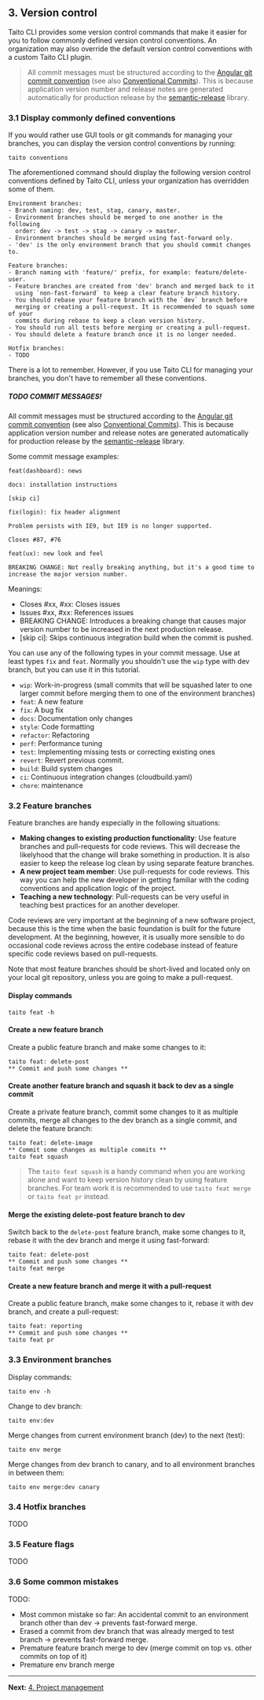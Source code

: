 ## 3. Version control

Taito CLI provides some version control commands that make it easier for you to follow commonly defined version control conventions. An organization may also override the default version control conventions with a custom Taito CLI plugin.

> All commit messages must be structured according to the [Angular git commit convention](https://github.com/angular/angular/blob/22b96b9/CONTRIBUTING.md#-commit-message-guidelines) (see also [Conventional Commits](http://conventionalcommits.org/)). This is because application version number and release notes are generated automatically for production release by the [semantic-release](https://github.com/semantic-release/semantic-release) library.

### 3.1 Display commonly defined conventions

If you would rather use GUI tools or git commands for managing your branches, you can display the version control conventions by running:

```shell
taito conventions
```

The aforementioned command should display the following version control conventions defined by Taito CLI, unless your organization has overridden some of them.

```shell
Environment branches:
- Branch naming: dev, test, stag, canary, master.
- Environment branches should be merged to one another in the following
  order: dev -> test -> stag -> canary -> master.
- Environment branches should be merged using fast-forward only.
- 'dev' is the only environment branch that you should commit changes to.

Feature branches:
- Branch naming with 'feature/' prefix, for example: feature/delete-user.
- Feature branches are created from 'dev' branch and merged back to it
  using `non-fast-forward` to keep a clear feature branch history.
- You should rebase your feature branch with the `dev` branch before
  merging or creating a pull-request. It is recommended to squash some of your
  commits during rebase to keep a clean version history.
- You should run all tests before merging or creating a pull-request.
- You should delete a feature branch once it is no longer needed.

Hotfix branches:
- TODO
```

There is a lot to remember. However, if you use Taito CLI for managing your branches, you don't have to remember all these conventions.

##### TODO COMMIT MESSAGES!

All commit messages must be structured according to the [Angular git commit convention](https://github.com/angular/angular/blob/22b96b9/CONTRIBUTING.md#-commit-message-guidelines) (see also [Conventional Commits](http://conventionalcommits.org/)). This is because application version number and release notes are generated automatically for production release by the [semantic-release](https://github.com/semantic-release/semantic-release) library.

Some commit message examples:

```shell
feat(dashboard): news
```

```shell
docs: installation instructions

[skip ci]
```

```shell
fix(login): fix header alignment

Problem persists with IE9, but IE9 is no longer supported.

Closes #87, #76
```

```shell
feat(ux): new look and feel

BREAKING CHANGE: Not really breaking anything, but it's a good time to
increase the major version number.
```

Meanings:

- Closes #xx, #xx: Closes issues
- Issues #xx, #xx: References issues
- BREAKING CHANGE: Introduces a breaking change that causes major version number to be increased in the next production release.
- [skip ci]: Skips continuous integration build when the commit is pushed.

You can use any of the following types in your commit message. Use at least types `fix` and `feat`. Normally you shouldn't use the `wip` type with dev branch, but you can use it in this tutorial.

- `wip`: Work-in-progress (small commits that will be squashed later to one larger commit before merging them to one of the environment branches)
- `feat`: A new feature
- `fix`: A bug fix
- `docs`: Documentation only changes
- `style`: Code formatting
- `refactor`: Refactoring
- `perf`: Performance tuning
- `test`: Implementing missing tests or correcting existing ones
- `revert`: Revert previous commit.
- `build`: Build system changes
- `ci`: Continuous integration changes (cloudbuild.yaml)
- `chore`: maintenance

### 3.2 Feature branches

Feature branches are handy especially in the following situations:

- **Making changes to existing production functionality**: Use feature branches and pull-requests for code reviews. This will decrease the likelyhood that the change will brake something in production. It is also easier to keep the release log clean by using separate feature branches.
- **A new project team member**: Use pull-requests for code reviews. This way you can help the new developer in getting familiar with the coding conventions and application logic of the project.
- **Teaching a new technology**: Pull-requests can be very useful in teaching best practices for an another developer.

Code reviews are very important at the beginning of a new software project, because this is the time when the basic foundation is built for the future development. At the beginning, however, it is usually more sensible to do occasional code reviews across the entire codebase instead of feature specific code reviews based on pull-requests.

Note that most feature branches should be short-lived and located only on your local git repository, unless you are going to make a pull-request.

#### Display commands

```shell
taito feat -h
```

#### Create a new feature branch

Create a public feature branch and make some changes to it:

```shell
taito feat: delete-post
** Commit and push some changes **
```

#### Create another feature branch and squash it back to dev as a single commit

Create a private feature branch, commit some changes to it as multiple commits, merge all changes to the dev branch as a single commit, and delete the feature branch:

```shell
taito feat: delete-image
** Commit some changes as multiple commits **
taito feat squash
```

> The `taito feat squash` is a handy command when you are working alone and want to keep version history clean by using feature branches. For team work it is recommended to use `taito feat merge` or `taito feat pr` instead.

#### Merge the existing delete-post feature branch to dev

Switch back to the `delete-post` feature branch, make some changes to it, rebase it with the dev branch and merge it using fast-forward:

```shell
taito feat: delete-post
** Commit and push some changes **
taito feat merge
```

#### Create a new feature branch and merge it with a pull-request

Create a public feature branch, make some changes to it, rebase it with dev branch, and create a pull-request:

```shell
taito feat: reporting
** Commit and push some changes **
taito feat pr
```

### 3.3 Environment branches

Display commands:

```shell
taito env -h
```

Change to dev branch:

```shell
taito env:dev
```

Merge changes from current environment branch (dev) to the next (test):

```shell
taito env merge
```

Merge changes from dev branch to canary, and to all environment branches in between them:

```shell
taito env merge:dev canary
```

### 3.4 Hotfix branches

TODO

### 3.5 Feature flags

TODO

### 3.6 Some common mistakes

TODO:

- Most common mistake so far: An accidental commit to an environment branch other than dev -> prevents fast-forward merge.
- Erased a commit from dev branch that was already merged to test branch -> prevents fast-forward merge.
- Premature feature branch merge to dev (merge commit on top vs. other commits on top of it)
- Premature env branch merge

---

**Next:** [4. Project management](/tutorial/04-project-management)
